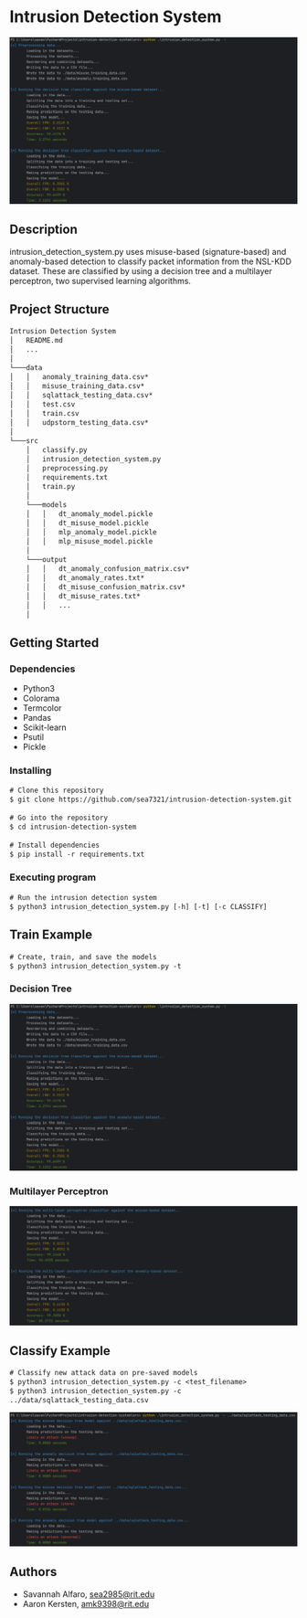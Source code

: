 # Intrusion Detection System
![alt background](resources/train_1.png)

## Description
intrusion_detection_system.py uses misuse-based (signature-based) and anomaly-based detection to classify packet
information from the NSL-KDD dataset. These are classified by using a decision tree and a multilayer perceptron, two
supervised learning algorithms.

## Project Structure
```
Intrusion Detection System
│   README.md
│   ...
│
└───data
│   │   anomaly_training_data.csv*
│   │   misuse_training_data.csv*
│   │   sqlattack_testing_data.csv*
│   │   test.csv
│   │   train.csv
│   │   udpstorm_testing_data.csv*
│
└───src
    │   classify.py
    │   intrusion_detection_system.py
    │   preprocessing.py
    │   requirements.txt
    │   train.py     
    │
    └───models
    │   │   dt_anomaly_model.pickle
    │   │   dt_misuse_model.pickle
    │   │   mlp_anomaly_model.pickle
    │   │   mlp_misuse_model.pickle
    │
    └───output
    │   │   dt_anomaly_confusion_matrix.csv*
    │   │   dt_anomaly_rates.txt*
    │   │   dt_misuse_confusion_matrix.csv*
    │   │   dt_misuse_rates.txt*
    │   │   ...
    │   
```

## Getting Started

### Dependencies
* Python3
* Colorama 
* Termcolor
* Pandas
* Scikit-learn
* Psutil
* Pickle

### Installing
```
# Clone this repository
$ git clone https://github.com/sea7321/intrusion-detection-system.git

# Go into the repository
$ cd intrusion-detection-system

# Install dependencies
$ pip install -r requirements.txt
```

### Executing program

```
# Run the intrusion detection system
$ python3 intrusion_detection_system.py [-h] [-t] [-c CLASSIFY]
```

## Train Example

```
# Create, train, and save the models 
$ python3 intrusion_detection_system.py -t
```

### Decision Tree
![alt train_example](resources/train_1.png)

### Multilayer Perceptron
![alt train_example](resources/train_2.png)

## Classify Example

```
# Classify new attack data on pre-saved models
$ python3 intrusion_detection_system.py -c <test_filename>
$ python3 intrusion_detection_system.py -c ../data/sqlattack_testing_data.csv
```
![alt classify_example](resources/classify.png)

## Authors
* Savannah Alfaro, sea2985@rit.edu
* Aaron Kersten, amk9398@rit.edu
